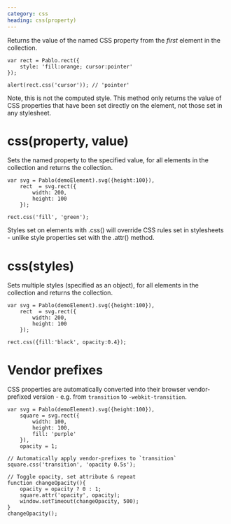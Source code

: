 ```yaml
---
category: css
heading: css(property)
---
```


Returns the value of the named CSS property from the _first_ element in the collection.

    var rect = Pablo.rect({
        style: 'fill:orange; cursor:pointer'
    });

    alert(rect.css('cursor')); // 'pointer'

Note, this is not the computed style. This method only returns the value of CSS properties that have been set directly on the element, not those set in any stylesheet.


# css(property, value)

Sets the named property to the specified value, for all elements in the collection and returns the collection.

    var svg = Pablo(demoElement).svg({height:100}),
        rect  = svg.rect({
            width: 200,
            height: 100
        });

    rect.css('fill', 'green');

Styles set on elements with .css() will override CSS rules set in stylesheets - unlike style properties set with the .attr() method.


# css(styles)

Sets multiple styles (specified as an object), for all elements in the collection and returns the collection.

    var svg = Pablo(demoElement).svg({height:100}),
        rect  = svg.rect({
            width: 200,
            height: 100
        });

    rect.css({fill:'black', opacity:0.4});


# Vendor prefixes

CSS properties are automatically converted into their browser vendor-prefixed version - e.g. from `transition` to `-webkit-transition`.

    var svg = Pablo(demoElement).svg({height:100}),
        square = svg.rect({
            width: 100,
            height: 100,
            fill: 'purple'
        }),
        opacity = 1;

    // Automatically apply vendor-prefixes to `transition`
    square.css('transition', 'opacity 0.5s');

    // Toggle opacity, set attribute & repeat
    function changeOpacity(){
        opacity = opacity ? 0 : 1;
        square.attr('opacity', opacity);
        window.setTimeout(changeOpacity, 500);
    }
    changeOpacity();
